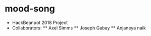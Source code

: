# mood-song
* HackBeanpot 2018 Project
* Collaborators:
** Axel Simms
** Joseph Gabay
** Anjaneya naik
